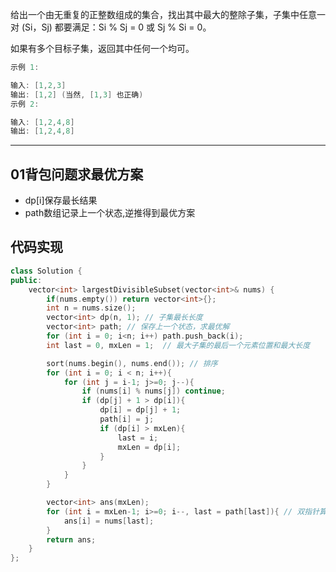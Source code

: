 给出一个由无重复的正整数组成的集合，找出其中最大的整除子集，子集中任意一对 (Si，Sj) 都要满足：Si % Sj = 0 或 Sj % Si = 0。

如果有多个目标子集，返回其中任何一个均可。

```cpp
示例 1:

输入: [1,2,3]
输出: [1,2] (当然, [1,3] 也正确)
示例 2:

输入: [1,2,4,8]
输出: [1,2,4,8]
```

---

## 01背包问题求最优方案

- dp[i]保存最长结果
- path数组记录上一个状态,逆推得到最优方案

## 代码实现

```cpp
class Solution {
public:
    vector<int> largestDivisibleSubset(vector<int>& nums) {
        if(nums.empty()) return vector<int>{};
        int n = nums.size();
        vector<int> dp(n, 1); // 子集最长长度
        vector<int> path; // 保存上一个状态，求最优解
        for (int i = 0; i<n; i++) path.push_back(i);
        int last = 0, mxLen = 1;  // 最大子集的最后一个元素位置和最大长度

        sort(nums.begin(), nums.end()); // 排序
        for (int i = 0; i < n; i++){
            for (int j = i-1; j>=0; j--){
                if (nums[i] % nums[j]) continue;
                if (dp[j] + 1 > dp[i]){
                    dp[i] = dp[j] + 1;
                    path[i] = j;
                    if (dp[i] > mxLen){
                        last = i;
                        mxLen = dp[i];
                    }
                }
            }
        }

        vector<int> ans(mxLen);
        for (int i = mxLen-1; i>=0; i--, last = path[last]){ // 双指针算法
            ans[i] = nums[last];
        }
        return ans;
    }
};
```

